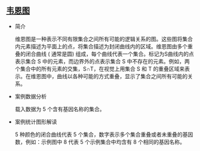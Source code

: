 ## [韦恩图](/basic/venn)

- 简介

  维恩图是一种表示不同有限集合之间所有可能的逻辑关系的图。这些图将集合内元素描述为平面上的点，将集合描述为封闭曲线内的区域。维恩图由多个重叠的闭合曲线 (
  通常是圆) 组成，每个曲线代表一个集合。标记为S曲线内的点表示集合 S 中的元素，而边界外的点表示集合 S
  中不存在的元素。例如，两个集合中的所有元素的交集，S∩T，在视觉上用集合 S 和 T 的重叠区域来表示。在维恩图中，曲线以各种可能的方式重叠，显示了集合之间所有可能的关系。

- 案例数据分析

  载入数据为 5 个含有基因名称的集合。

- 案例统计图形解读

  5 种颜色的闭合曲线代表 5 个集合，数字表示多个集合重叠或者未重叠的基因数，例如：示例图中 8 代表 5 个示例集合中均含有 8
  个相同的基因名称。

